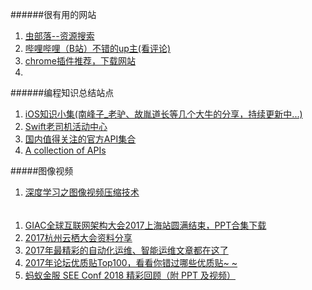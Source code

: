 ######很有用的网站
1. [虫部落--资源搜索](http://magnet.chongbuluo.com/)
2. [哔哩哔哩（B站）不错的up主(看评论)](https://weibo.com/5198011111/FuUAJjB20?type=comment)
3. [chrome插件推荐，下载网站](http://bestofchrome.com/)
4. [](https://loading.io/)

######编程知识总结站点
1. [iOS知识小集(南峰子_老驴、故胤道长等几个大牛的分享，持续更新中...)](https://github.com/southpeak/iOS-tech-set)
2. [Swift老司机活动中心](https://github.com/SwiftOldDriver)
3. [国内值得关注的官方API集合](https://segmentfault.com/a/1190000008149811)
4. [A collection of APIs](https://github.com/TonnyL/Awesome_APIs)


#####图像视频
1. [深度学习之图像视频压缩技术](http://www.techug.com/post/image-compress-with-deep-learning.html)

######
1. [GIAC全球互联网架构大会2017上海站圆满结束，PPT合集下载](https://mp.weixin.qq.com/s/YDUMEfWlp6PlVVwSCD5pQg)
2. [2017杭州云栖大会资料分享](https://yq.aliyun.com/promotion/377)
3. [2017年最精彩的自动化运维、智能运维文章都在这了](https://mp.weixin.qq.com/s/HPMF-wDISTdaciFEMHGyUw)
4. [2017年论坛优质贴Top100，看看你错过哪些优质贴~ ~](https://bbs.aliyun.com/read/573973.html)
5. [蚂蚁金服 SEE Conf 2018 精彩回顾（附 PPT 及视频）](https://zhuanlan.zhihu.com/p/32709149)
